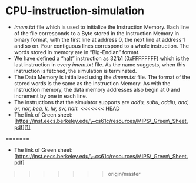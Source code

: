 # CPU-instruction-simulation
- *imem.txt* file which is used to initialize the Instruction Memory. Each line of the file corresponds to a Byte stored in the Instruction Memory in binary format, with the first line at address 0, the next line at address 1 and so on. Four contiguous lines correspond to a whole instruction. The words stored in memory are in “Big-Endian” format.
- We have defined a “halt” instruction as 32’b1 (0xFFFFFFFF) which is the last instruction in every *imem.txt* file. As the name suggests, when this instruction is fetched, the simulation is terminated.
- The Data Memory is initialized using the *dmem.txt* file. The format of the stored words is the same as the Instruction Memory. As with the instruction memory, the data memory addresses also begin at 0 and increment by one in each line. 
- The instructions that the simulator supports are *addu, subu, addiu, and, or, nor, beq, k, lw, sw, halt.*
<<<<<<< HEAD
- The link of Green sheet:[https://inst.eecs.berkeley.edu/\~cs61c/resources/MIPS\_Green\_Sheet.pdf][1]

[1]:	https://inst.eecs.berkeley.edu/~cs61c/resources/MIPS_Green_Sheet.pdf
=======
- The link of Green sheet:[https://inst.eecs.berkeley.edu/\~cs61c/resources/MIPS\_Green\_Sheet.pdf]
>>>>>>> origin/master
